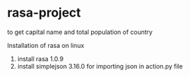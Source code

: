 # rasa-project
to get capital name and total population of country

Installation of rasa on linux 
1. install rasa 1.0.9
2. install simplejson 3.16.0  for importing json in action.py file
 
 

